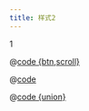 ```yaml
---
title: 样式2
---
```

1

@[code {btn,scroll}](@docs/scss/mixin.scss)

@[code ](@docs/.vuepress/tool/array/union.js)

@[code {union}](@docs/.vuepress/tool/array/union.js)
